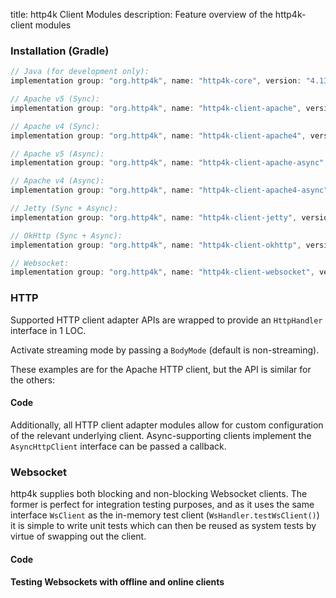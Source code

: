 title: http4k Client Modules
description: Feature overview of the http4k-client modules

### Installation (Gradle)

```groovy
// Java (for development only):
implementation group: "org.http4k", name: "http4k-core", version: "4.13.3.0"

// Apache v5 (Sync): 
implementation group: "org.http4k", name: "http4k-client-apache", version: "4.13.3.0"

// Apache v4 (Sync): 
implementation group: "org.http4k", name: "http4k-client-apache4", version: "4.13.3.0"

// Apache v5 (Async): 
implementation group: "org.http4k", name: "http4k-client-apache-async", version: "4.13.3.0"

// Apache v4 (Async): 
implementation group: "org.http4k", name: "http4k-client-apache4-async", version: "4.13.3.0"

// Jetty (Sync + Async): 
implementation group: "org.http4k", name: "http4k-client-jetty", version: "4.13.3.0"

// OkHttp (Sync + Async): 
implementation group: "org.http4k", name: "http4k-client-okhttp", version: "4.13.3.0"

// Websocket: 
implementation group: "org.http4k", name: "http4k-client-websocket", version: "4.13.3.0"
```

### HTTP
Supported HTTP client adapter APIs are wrapped to provide an `HttpHandler` interface in 1 LOC.

Activate streaming mode by passing a `BodyMode` (default is non-streaming).

These examples are for the Apache HTTP client, but the API is similar for the others:

#### Code [<img class="octocat"/>](https://github.com/http4k/http4k/blob/master/src/docs/guide/reference/clients/example_http.kt)

<script src="https://gist-it.appspot.com/https://github.com/http4k/http4k/blob/master/src/docs/guide/reference/clients/example_http.kt"></script>

Additionally, all HTTP client adapter modules allow for custom configuration of the relevant underlying client. Async-supporting clients implement the `AsyncHttpClient` interface can be passed a callback.

### Websocket
http4k supplies both blocking and non-blocking Websocket clients. The former is perfect for integration testing purposes, and as it uses the same interface `WsClient` as the in-memory test client (`WsHandler.testWsClient()`) it is simple to write unit tests which can then be reused as system tests by virtue of swapping out the client.

#### Code [<img class="octocat"/>](https://github.com/http4k/http4k/blob/master/src/docs/guide/reference/clients/example_websocket.kt)

<script src="https://gist-it.appspot.com/https://github.com/http4k/http4k/blob/master/src/docs/guide/reference/clients/example_websocket.kt"></script>

#### Testing Websockets with offline and online clients [<img class="octocat"/>](https://github.com/http4k/http4k/blob/master/src/docs/guide/reference/clients/TestingWebsockets.kt)

<script src="https://gist-it.appspot.com/https://github.com/http4k/http4k/blob/master/src/docs/guide/reference/clients/TestingWebsockets.kt"></script>
